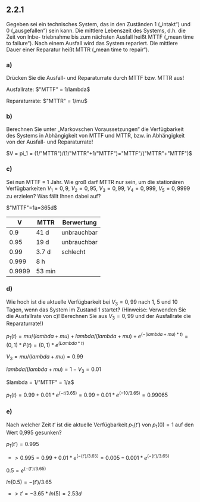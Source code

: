 ## 2.2.1

Gegeben sei ein technisches System, das in den Zuständen 1 („intakt“) und 0
(„ausgefallen“) sein kann. Die mittlere Lebenszeit des Systems, d.h. die Zeit von Inbe-
triebnahme bis zum nächsten Ausfall heißt MTTF („mean time to failure“). Nach
einem Ausfall wird das System repariert. Die mittlere Dauer einer Reparatur heißt
MTTR („mean time to repair“).

### a) 

Drücken Sie die Ausfall- und Reparaturrate durch MTTF bzw. MTTR aus!

Ausfallrate: $"MTTF" = 1/lambda$

Reparaturrate: $"MTTR" = 1/mu$

### b) 

Berechnen Sie unter „Markovschen Voraussetzungen“ die Verfügbarkeit des Systems in Abhängigkeit von MTTF und MTTR, bzw. in Abhängigkeit von der Ausfall- und Reparaturrate!

$V = pi_1 = (1/"MTTR")/(1/"MTTR"+1/"MTTF")="MTTF"/("MTTR"+"MTTF")$

### c) 

Sei nun MTTF = 1 Jahr. Wie groß darf MTTR nur sein, um die stationären
Verfügbarkeiten $V_1=0,9$, $V_2=0,95$, $V_3=0,99$, $V_4 =0,999$, $V_5=0,9999$ zu erzielen?
Was fällt Ihnen dabei auf?

$"MTTF"=1a=365d$

|V     |MTTR      | Berwertung |
|------|----------|------------|
|0.9   |41 d      |unbrauchbar |
|0.95  |19 d      |unbrauchbar |
|0.99  |3.7 d     |schlecht    |
|0.999 |8 h       |            |
|0.9999|53 min    |            |

### d) 

Wie hoch ist die aktuelle Verfügbarkeit bei $V_3=0,99$ nach 1, 5 und 10 Tagen,
wenn das System im Zustand 1 startet? (Hinweise: Verwenden Sie die Ausfallrate
von c)! Berechnen Sie aus $V_3=0,99$ und der Ausfallrate die Reparaturrate!)

$p_1(t)=mu/(lambda+mu)+lambda/(lambda+mu)+e^(-(lambda+mu)*t)=(0, 1)*P(t)=(0, 1)*e^(Lambda * t)$

$V_3 = mu/(lambda+mu)=0.99$

$lambda/(lambda+mu) = 1 - V_3 = 0.01$

$lambda = 1/"MTTF" = 1/a$

$p_1(t)=0.99+0.01*e^(-t/3.65)=0.99 + 0.01 * e^(-10/3.65)=0.99065$

### e) 

Nach welcher Zeit $t‘$ ist die aktuelle Verfügbarkeit $p_1(t‘)$ von $p_1(0)=1$ auf den Wert 0,995 gesunken?

$p_1(t')=0.995$

$=> 0.995 = 0.99 + 0.01 * e^(-(t')/3.65) = 0.005 - 0.001 * e^(-(t')/3.65)$

$0.5 = e^(-(t')/3.65)$

$ln(0.5)=-(t')/3.65$

$=> t'=-3.65*ln(5)=2.53d$